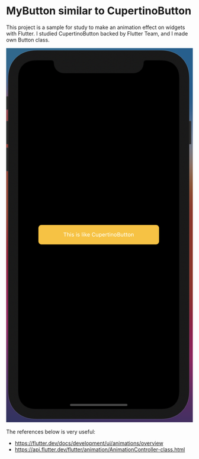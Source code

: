 # MyButton similar to CupertinoButton

This project is a sample for study to make an animation effect on widgets with Flutter.
I studied CupertinoButton backed by Flutter Team, and I made own Button class.

![Screenshot](screenshot.png)

The references below is very useful:
- https://flutter.dev/docs/development/ui/animations/overview
- https://api.flutter.dev/flutter/animation/AnimationController-class.html
